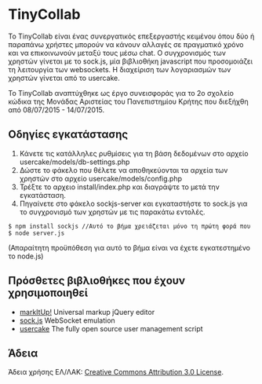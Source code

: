 # TinyCollab

To TinyCollab είναι ένας συνεργατικός επεξεργαστής κειμένου όπου δύο ή παραπάνω χρήστες μπορούν να κάνουν αλλαγές σε πραγματικό χρόνο και να επικοινωνούν μεταξύ τους μέσω chat.
Ο συγχρονισμός των χρηστών γίνεται με το sock.js, μία βιβλιοθήκη javascript που προσoμοιάζει τη λειτουργία των websockets. 
Η διαχείριση των λογαριασμών των χρηστών γίνεται από το usercake.  

Το TinyCollab αναπτύχθηκε ως έργο συνεισφοράς για το 2ο σχολείο κώδικα της Μονάδας Αριστείας του Πανεπιστημίου Κρήτης που διεξήχθη από 08/07/2015 - 14/07/2015. 


## Οδηγίες εγκατάστασης

1. Κάνετε τις κατάλληλες ρυθμίσεις για τη βάση δεδομένων στο αρχείο usercake/models/db-settings.php
2. Δώστε το φάκελο που θέλετε να αποθηκεύονται τα αρχεία των χρηστών στο αρχείο usercake/models/config.php 
3. Τρέξτε το αρχειο install/index.php και διαγράψτε το μετά την εγκατάσταση. 
4. Πηγαίνετε στο φάκελο sockjs-server και εγκαταστήστε το sock.js για το συγχρονισμό των χρηστών με τις παρακάτω εντολές. 

```
$ npm install sockjs //Αυτό το βήμα χρειάζεται μόνο τη πρώτη φορά που 
$ node server.js
```

(Απαραίτητη προϋπόθεση για αυτό το βήμα είναι να έχετε εγκατεστημένο το node.js)

## Πρόσθετες βιβλιοθήκες που έχουν χρησιμοποιηθεί
* [markItUp!](http://markitup.jaysalvat.com/home/) Universal markup jQuery editor
* [sock.js](https://github.com/sockjs) WebSocket emulation
* [usercake](http://usercake.com/) The fully open source user management script   

## Άδεια  
Άδεια χρήσης ΕΛ/ΛΑΚ: [Creative Commons Attribution 3.0 License](https://creativecommons.org/licenses/by/3.0/).  




